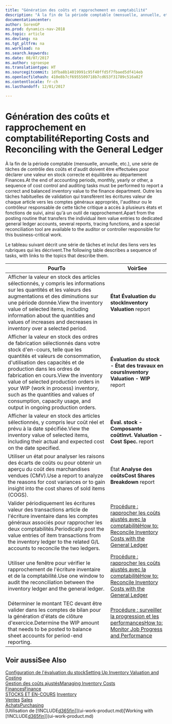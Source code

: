 ```yaml
---
title: "Génération des coûts et rapprochement en comptabilité"
description: "À la fin de la période comptable (mensuelle, annuelle, etc.), une série de tâches de contrôle des coûts et d'audit doivent être effectuées pour déclarer une valeur en stock correcte et équilibrée au département Finances. Outre les tâches habituelles de validation qui transfèrent les écritures valeur de chaque article vers les comptes généraux appropriés, l'auditeur ou le contrôleur responsable de cette tâche critique a accès à plusieurs états et fonctions de suivi, ainsi qu'à un outil de rapprochement."
documentationcenter: 
author: SorenGP
ms.prod: dynamics-nav-2018
ms.topic: article
ms.devlang: na
ms.tgt_pltfrm: na
ms.workload: na
ms.search.keywords: 
ms.date: 08/07/2017
ms.author: sgroespe
ms.translationtype: HT
ms.sourcegitcommit: 1dfba8b14019991c95f40ffd5f7fbaed5df414eb
ms.openlocfilehash: 410e8b7cf6955509718b7cd653f31789c516a82f
ms.contentlocale: fr-ch
ms.lasthandoff: 12/01/2017

---
```

# <a name="reporting-costs-and-reconciling-with-the-general-ledger"></a><span data-ttu-id="81e0c-104">Génération des coûts et rapprochement en comptabilité</span><span class="sxs-lookup"><span data-stu-id="81e0c-104">Reporting Costs and Reconciling with the General Ledger</span></span>
<span data-ttu-id="81e0c-105">À la fin de la période comptable (mensuelle, annuelle, etc.), une série de tâches de contrôle des coûts et d'audit doivent être effectuées pour déclarer une valeur en stock correcte et équilibrée au département Finances.</span><span class="sxs-lookup"><span data-stu-id="81e0c-105">At the end of accounting periods, monthly, yearly or other, a sequence of cost control and auditing tasks must be performed to report a correct and balanced inventory value to the finance department.</span></span> <span data-ttu-id="81e0c-106">Outre les tâches habituelles de validation qui transfèrent les écritures valeur de chaque article vers les comptes généraux appropriés, l'auditeur ou le contrôleur responsable de cette tâche critique a accès à plusieurs états et fonctions de suivi, ainsi qu'à un outil de rapprochement.</span><span class="sxs-lookup"><span data-stu-id="81e0c-106">Apart from the posting routine that transfers the individual item value entries to dedicated general ledger accounts, several reports, tracing functions, and a special reconciliation tool are available to the auditor or controller responsible for this business-critical work.</span></span>  

 <span data-ttu-id="81e0c-107">Le tableau suivant décrit une série de tâches et inclut des liens vers les rubriques qui les décrivent.</span><span class="sxs-lookup"><span data-stu-id="81e0c-107">The following table describes a sequence of tasks, with links to the topics that describe them.</span></span>   

|<span data-ttu-id="81e0c-108">**Pour**</span><span class="sxs-lookup"><span data-stu-id="81e0c-108">**To**</span></span>|<span data-ttu-id="81e0c-109">**Voir**</span><span class="sxs-lookup"><span data-stu-id="81e0c-109">**See**</span></span>|  
|------------|-------------|  
|<span data-ttu-id="81e0c-110">Afficher la valeur en stock des articles sélectionnés, y compris les informations sur les quantités et les valeurs des augmentations et des diminutions sur une période donnée.</span><span class="sxs-lookup"><span data-stu-id="81e0c-110">View the inventory value of selected items, including information about the quantities and values of increases and decreases in inventory over a selected period.</span></span>|<span data-ttu-id="81e0c-111">**État Évaluation du stock**</span><span class="sxs-lookup"><span data-stu-id="81e0c-111">**Inventory Valuation** report</span></span>|  
|<span data-ttu-id="81e0c-112">Afficher la valeur en stock des ordres de fabrication sélectionnés dans votre stock d'en-cours, telle que les quantités et valeurs de consommation, d'utilisation des capacités et de production dans les ordres de fabrication en cours.</span><span class="sxs-lookup"><span data-stu-id="81e0c-112">View the inventory value of selected production orders in your WIP (work in process) inventory, such as the quantities and values of consumption, capacity usage, and output in ongoing production orders.</span></span>|<span data-ttu-id="81e0c-113">**Évaluation du stock - État des travaux en cours**</span><span class="sxs-lookup"><span data-stu-id="81e0c-113">**Inventory Valuation - WIP** report</span></span>|  
|<span data-ttu-id="81e0c-114">Afficher la valeur en stock des articles sélectionnés, y compris leur coût réel et prévu à la date spécifiée.</span><span class="sxs-lookup"><span data-stu-id="81e0c-114">View the inventory value of selected items, including their actual and expected cost on the date specified.</span></span>|<span data-ttu-id="81e0c-115">**Éval. stock - Composante coût**</span><span class="sxs-lookup"><span data-stu-id="81e0c-115">**Invt. Valuation - Cost Spec.** report</span></span>|  
|<span data-ttu-id="81e0c-116">Utiliser un état pour analyser les raisons des écarts de coûts ou pour obtenir un aperçu du coût des marchandises vendues (CMV).</span><span class="sxs-lookup"><span data-stu-id="81e0c-116">Use a report to analyze the reasons for cost variances or to gain insight into the cost shares of sold items (COGS).</span></span>|<span data-ttu-id="81e0c-117">État **Analyse des coûts**</span><span class="sxs-lookup"><span data-stu-id="81e0c-117">**Cost Shares Breakdown** report</span></span>|  
|<span data-ttu-id="81e0c-118">Valider périodiquement les écritures valeur des transactions article de l'écriture inventaire dans les comptes généraux associés pour rapprocher les deux comptabilités.</span><span class="sxs-lookup"><span data-stu-id="81e0c-118">Periodically post the value entries of item transactions from the inventory ledger to the related G/L accounts to reconcile the two ledgers.</span></span>|[<span data-ttu-id="81e0c-119">Procédure : rapprocher les coûts ajustés avec la comptabilité</span><span class="sxs-lookup"><span data-stu-id="81e0c-119">How to: Reconcile Inventory Costs with the General Ledger</span></span>](finance-how-to-post-inventory-costs-to-the-general-ledger.md)|  
|<span data-ttu-id="81e0c-120">Utiliser une fenêtre pour vérifier le rapprochement de l'écriture inventaire et de la comptabilité.</span><span class="sxs-lookup"><span data-stu-id="81e0c-120">Use one window to audit the reconciliation between the inventory ledger and the general ledger.</span></span>|[<span data-ttu-id="81e0c-121">Procédure : rapprocher les coûts ajustés avec la comptabilité</span><span class="sxs-lookup"><span data-stu-id="81e0c-121">How to: Reconcile Inventory Costs with the General Ledger</span></span>](finance-how-to-post-inventory-costs-to-the-general-ledger.md)|  
|<span data-ttu-id="81e0c-122">Déterminer le montant TEC devant être valider dans les comptes de bilan pour la génération d'états de clôture d'exercice.</span><span class="sxs-lookup"><span data-stu-id="81e0c-122">Determine the WIP amount that needs to be posted to balance sheet accounts for period-end reporting.</span></span>|[<span data-ttu-id="81e0c-123">Procédure : surveiller la progression et les performances</span><span class="sxs-lookup"><span data-stu-id="81e0c-123">How to: Monitor Job Progress and Performance</span></span>](projects-how-monitor-progress-performance.md)|

## <a name="see-also"></a><span data-ttu-id="81e0c-124">Voir aussi</span><span class="sxs-lookup"><span data-stu-id="81e0c-124">See Also</span></span>  
[<span data-ttu-id="81e0c-125">Configuration de l'évaluation du stock</span><span class="sxs-lookup"><span data-stu-id="81e0c-125">Setting Up Inventory Valuation and Costing</span></span>](finance-set-up-inventory-valuation-and-costing.md)  
[<span data-ttu-id="81e0c-126">Gestion des coûts ajustés</span><span class="sxs-lookup"><span data-stu-id="81e0c-126">Managing Inventory Costs</span></span>](finance-manage-inventory-costs.md)  
[<span data-ttu-id="81e0c-127">Finances</span><span class="sxs-lookup"><span data-stu-id="81e0c-127">Finance</span></span>](finance.md)  
<span data-ttu-id="81e0c-128">[STOCKS ET EN-COURS](inventory-manage-inventory.md) </span><span class="sxs-lookup"><span data-stu-id="81e0c-128">[Inventory](inventory-manage-inventory.md) </span></span>  
<span data-ttu-id="81e0c-129">[Ventes](sales-manage-sales.md) </span><span class="sxs-lookup"><span data-stu-id="81e0c-129">[Sales](sales-manage-sales.md) </span></span>  
[<span data-ttu-id="81e0c-130">Achats</span><span class="sxs-lookup"><span data-stu-id="81e0c-130">Purchasing</span></span>](purchasing-manage-purchasing.md)  
<span data-ttu-id="81e0c-131">[Utilisation de [!INCLUDE[d365fin](includes/d365fin_md.md)]](ui-work-product.md)</span><span class="sxs-lookup"><span data-stu-id="81e0c-131">[Working with [!INCLUDE[d365fin](includes/d365fin_md.md)]](ui-work-product.md)</span></span>

